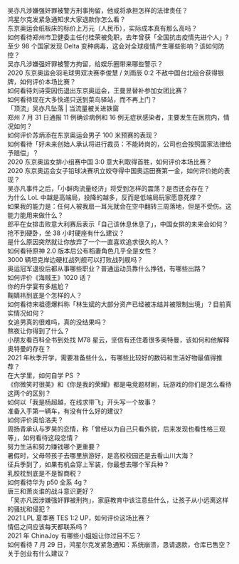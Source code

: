 吴亦凡涉嫌强奸罪被警方刑事拘留，他或将承担怎样的法律责任？  
鸿星尔克发紧急通知求大家退款你怎么看？  
东京奥运会纸板床的标价上万元（人民币），实际成本真有那么高吗？  
如何看待郑州市卫健委主任付桂荣被免职，去年曾获「全国抗击疫情先进个人」?  
至少 98 个国家发现 Delta 变种病毒，这会对全球疫情产生哪些影响？该如何防控？  
吴亦凡涉嫌强奸罪被警方拘留，给娱乐圈带来哪些警示？  
2020 东京奥运会羽毛球男双决赛李俊慧 / 刘雨辰 0:2 不敌中国台北组合获得银牌，如何评价本场比赛？  
如何看待刘诗雯因伤退出东京奥运会，王曼昱替补参加女团比赛？  
如何看待现在大多快递只送到菜鸟驿站，而不再上门？  
「顶流」吴亦凡坠落 | 当流量被关进铁窗  
郑州 7 月 31 日通报 11 例确诊病例和 16 例无症状感染者，主要发生在医院内，情况如何？  
如何评价苏炳添在东京奥运会男子 100 米预赛的表现？  
如何看待「好未来创始人承认将进行裁员：不能转岗的，公司也会按照国家法律给予赔偿」？  
2020 东京奥运女排小组赛中国 3:0 意大利取得首胜，如何评价本场比赛？  
2020 东京奥运会女子铅球决赛巩立姣夺得中国奥运田赛第一金，如何评价她的表现？  
吴亦凡事件之后，「小鲜肉流量经济」将受到怎样的震荡？是否还会存在？  
为什么 LoL 中越是高端局，投降的越多，反而是低端局玩家愿意死撑？  
如果我的能力是：任何人被我扇一耳光就会在空中翻转三周落地，但是不受伤。这能力能用来做什么？  
郎平在女排击败意大利赛后表示「自己该休息休息了」，中国女排的未来会如何？  
抢不到硬卧，坐 38 小时硬座有什么建议？  
是什么原因突然就让你放弃了一个一直喜欢追求很久的人？  
如何看待原神 2.0 版本后公布稻妻角色几乎全是女性？  
3000 辆坦克岸边硬杠战列舰可以打败战列舰吗？  
奥运冠军退役后都从事哪些职业？普通运动员靠什么挣钱，有哪些出路？  
如何评价《海贼王》1020 话？  
你的升学宴有多尴尬？  
鞠婧祎到底是个怎样的人？  
如何看待宋祖德爆料称「林生斌的大部分资产已经被冻结并被限制出境」？目前真实情况如何？  
女追男真的很难吗，真的没结果吗？  
熬夜让你得到了什么？  
小朋友看百科全书到处找 M78 星云，坚信有还住着很多奥特曼，该如何和他解释奥特曼的存在？  
2021 年秋季开学，需要准备些什么，有哪些比较好的数码和生活好物最值得推荐？  
在大学里，如何自学 PS ？  
《你微笑时很美》和《你是我的荣耀》都是电竞题材剧，玩游戏的你们是怎么看待这两个的区别？  
如何以「我是杨超越，在线求带飞」开头写一个故事？  
准备入手第一辆车，有没有什么好的建议?  
如何评价奥恰洛夫？  
周扬青承认与罗昊的恋情，称「曾经以为自己只看外貌，后来发现也看性格三观等」，如何看待这段恋情？  
努力生活和努力赚钱哪个更重要？  
暑假时，父母带孩子去哪里旅游好，是高校校园还是去看山川大海？  
征兵季到了，如果有机会穿上军装，你最想去哪个军兵种？  
乳胶枕到底是不是智商税？  
如何看待华为 p50 全系 4g？  
唐三和萧炎谁的战斗意识更好？  
「吴亦凡因涉嫌强奸罪被刑拘」，家庭教育中该注意些什么，让孩子从小远离这样的骚扰和侵犯？  
2021 LPL 夏季赛 TES 1:2 UP，如何评价这场比赛？  
情侣之间应该每天都联系吗？  
2021 年 ChinaJoy 有哪些小姐姐让你过目不忘？  
如何看待 7 月 29 日，鸿星尔克发紧急通知：系统崩溃，恳请退款，仓库已售空？  
关于创业有什么建议？  
